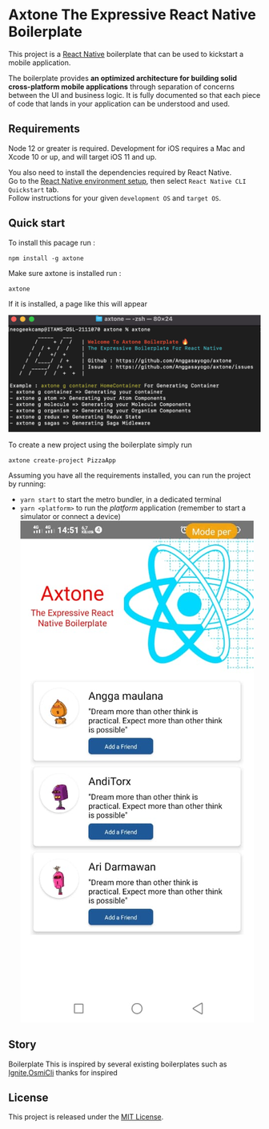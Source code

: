 # Axtone The Expressive React Native Boilerplate

This project is a [React Native](https://facebook.github.io/react-native/) boilerplate that can be used to kickstart a mobile application.

The boilerplate provides **an optimized architecture for building solid cross-platform mobile applications** through separation of concerns between the UI and business logic. It is fully documented so that each piece of code that lands in your application can be understood and used.
## Requirements

Node 12 or greater is required. Development for iOS requires a Mac and Xcode 10 or up, and will target iOS 11 and up.

You also need to install the dependencies required by React Native.  
Go to the [React Native environment setup](https://reactnative.dev/docs/environment-setup), then select `React Native CLI Quickstart` tab.  
Follow instructions for your given `development OS` and `target OS`.
## Quick start

To install this pacage run :

```
npm install -g axtone
```
Make sure axtone is installed run :

```
axtone
```
If it is installed, a page like this will appear

![Instaled](images/axtone.png)

To create a new project using the boilerplate simply run 

```
axtone create-project PizzaApp
```

Assuming you have all the requirements installed, you can run the project by running:

- `yarn start` to start the metro bundler, in a dedicated terminal
- `yarn <platform>` to run the *platform* application (remember to start a simulator or connect a device)
![Instaled](images/example.jpeg)
## Story
Boilerplate This is inspired by several existing boilerplates such as [Ignite](https://github.com/infinitered/ignite),[OsmiCli](https://github.com/OsmiCSX) thanks for inspired
## License

This project is released under the [MIT License](LICENSE).